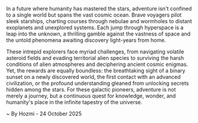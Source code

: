 
In a future where humanity has mastered the stars, adventure isn't confined to a single world but spans the vast cosmic ocean. Brave voyagers pilot sleek starships, charting courses through nebulae and wormholes to distant exoplanets and unexplored systems. Each jump through hyperspace is a leap into the unknown, a thrilling gamble against the vastness of space and the untold phenomena awaiting discovery light-years from home.

These intrepid explorers face myriad challenges, from navigating volatile asteroid fields and evading territorial alien species to surviving the harsh conditions of alien atmospheres and deciphering ancient cosmic enigmas. Yet, the rewards are equally boundless: the breathtaking sight of a binary sunset on a newly discovered world, the first contact with an advanced civilization, or the profound understanding gleaned from unlocking secrets hidden among the stars. For these galactic pioneers, adventure is not merely a journey, but a continuous quest for knowledge, wonder, and humanity's place in the infinite tapestry of the universe.

~ By Hozmi - 24 October 2025
